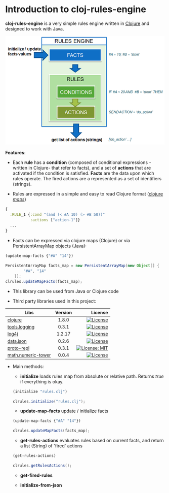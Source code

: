 # Introduction to cloj-rules-engine

**cloj-rules-engine** is a very simple rules engine written in [Clojure](https://clojure.org/) and designed to work with Java.

![Rules Engine](rules-engine.png)

**Features**:

- Each **rule** has a **condition** (composed of conditional expressions -written in Clojure- that refer to facts), and a set of **actions** that are activated if the condition is satisfied. **Facts** are the data upon which rules operate. The fired actions are a represented as a set of identifiers (strings).

- Rules are expressed in a simple and easy to read Clojure format ([clojure *maps*](http://www.deadcoderising.com/2015-04-clojure-basics-dealing-wit-maps/))

```clojure
{
  :RULE_1 {:cond "(and (< #A 10) (> #B 50))"
           :actions ["action-1"]}
  ...
}
```

- Facts can be expressed via clojure maps (Clojure) or via PersistentArrayMap objects (Java):

```clojure
(update-map-facts {"#A" "14"})
```

```java
PersistentArrayMap facts_map = new PersistentArrayMap(new Object[] {
		"#A", "14"
	});
clrules.updateMapFacts(facts_map);
```

- This library can be used from Java or Clojure code

- Third party libraries used in this project:

| Libs                      | Version       | License                                   |
| ------------------------- |:-------------:| -----------------------------------------:|
| [clojure](https://clojure.org/) | 1.8.0 | [![License](https://img.shields.io/badge/License-EPL%201.0-red.svg)](https://opensource.org/licenses/EPL-1.0) |
| [tools.logging](https://github.com/clojure/tools.logging)  | 0.3.1   | [![License](https://img.shields.io/badge/License-EPL%201.0-red.svg)](https://opensource.org/licenses/EPL-1.0) |
| [log4j](http://logging.apache.org/log4j/1.2/)  | 1.2.17  | [![License](https://img.shields.io/badge/License-Apache%202.0-blue.svg)](https://opensource.org/licenses/Apache-2.0) |
| [data.json](https://github.com/clojure/data.json)   | 0.2.6   | [![License](https://img.shields.io/badge/License-EPL%201.0-red.svg)](https://opensource.org/licenses/EPL-1.0) |
| [proto-repl](https://github.com/jasongilman/proto-repl) | 0.3.1   | [![License: MIT](https://img.shields.io/badge/License-MIT-yellow.svg)](https://opensource.org/licenses/MIT) |
| [math.numeric-tower](https://github.com/clojure/math.numeric-tower/) | 0.0.4 | [![License](https://img.shields.io/badge/License-EPL%201.0-red.svg)](https://opensource.org/licenses/EPL-1.0) |

- Main methods:
  - **initialize** loads rules map from absolute or relative path. Returns *true* if everything is okay.

  ```clojure
  (initialize "rules.clj")
  ```

  ```java
  clrules.initialize("rules.clj");
  ```

  - **update-map-facts** update / initialize facts

  ```clojure
  (update-map-facts {"#A" "14"})
  ```

  ```java
  clrules.updateMapFacts(facts_map);
  ```

  - **get-rules-actions** evaluates rules based on current facts, and return a list (String) of 'fired' actions

  ```clojure
  (get-rules-actions)
  ```

  ```java
  clrules.getRulesActions();
  ```

  - **get-fired-rules**

  - **initialize-from-json**
